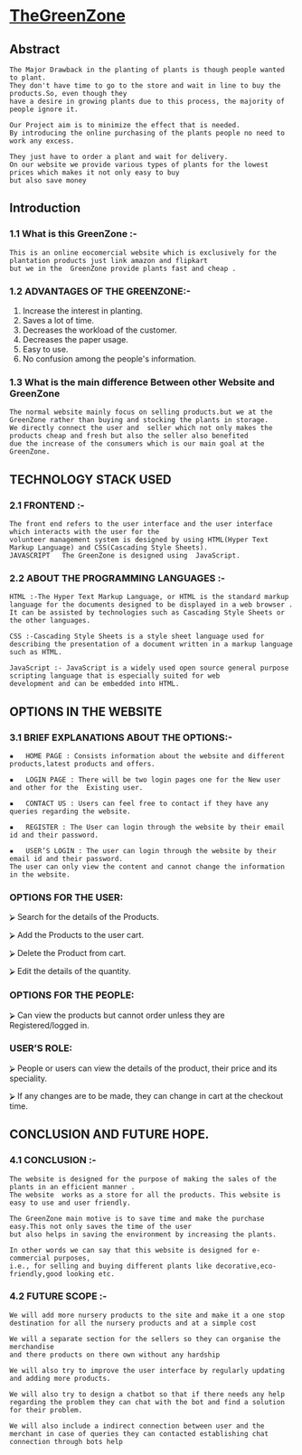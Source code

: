 # [TheGreenZone](greenzone.c1.biz)

## Abstract
    The Major Drawback in the planting of plants is though people wanted to plant.
    They don't have time to go to the store and wait in line to buy the products.So, even though they
    have a desire in growing plants due to this process, the majority of people ignore it. 

    Our Project aim is to minimize the effect that is needed.
    By introducing the online purchasing of the plants people no need to work any excess.
   
    They just have to order a plant and wait for delivery.
    On our website we provide various types of plants for the lowest prices which makes it not only easy to buy
    but also save money 


## Introduction

### 1.1 What is this GreenZone :-
 
    This is an online eocomercial website which is exclusively for the plantation products just link amazon and flipkart 
    but we in the  GreenZone provide plants fast and cheap . 


### 1.2 ADVANTAGES OF THE GREENZONE:-

1.	Increase the interest in planting.
2.	Saves a lot of time.
3.	Decreases the workload of the customer.
4.	Decreases the paper usage.
5.	Easy to use.
6.	No confusion among the people's information.

### 1.3 What is the main difference Between other Website and GreenZone

    The normal website mainly focus on selling products.but we at the GreenZone rather than buying and stocking the plants in storage.
    We directly connect the user and  seller which not only makes the products cheap and fresh but also the seller also benefited
    due the increase of the consumers which is our main goal at the GreenZone.

## TECHNOLOGY STACK USED

### 2.1 FRONTEND :-
 
    The front end refers to the user interface and the user interface which interacts with the user for the
    volunteer management system is designed by using HTML(Hyper Text Markup Language) and CSS(Cascading Style Sheets).
    JAVASCRIPT   The GreenZone is designed using  JavaScript.

### 2.2 ABOUT THE PROGRAMMING LANGUAGES :-
 
    HTML :-The Hyper Text Markup Language, or HTML is the standard markup language for the documents designed to be displayed in a web browser .
    It can be assisted by technologies such as Cascading Style Sheets or the other languages. 

    CSS :-Cascading Style Sheets is a style sheet language used for describing the presentation of a document written in a markup language such as HTML.

    JavaScript :- JavaScript is a widely used open source general purpose scripting language that is especially suited for web 
    development and can be embedded into HTML.
    
## OPTIONS IN THE WEBSITE

### 3.1 BRIEF EXPLANATIONS ABOUT THE OPTIONS:-


    ▪	HOME PAGE : Consists information about the website and different products,latest products and offers.

    ▪	LOGIN PAGE : There will be two login pages one for the New user and other for the  Existing user.

    ▪	CONTACT US : Users can feel free to contact if they have any queries regarding the website.

    ▪	REGISTER : The User can login through the website by their email id and their password.

    ▪	USER’S LOGIN : The user can login through the website by their email id and their password.
    The user can only view the content and cannot change the information in the website.


### OPTIONS FOR THE USER:

⮚	Search for the details of the Products.

⮚	Add the Products to the user cart.

⮚	Delete the Product from cart.

⮚	Edit the details of the quantity.


### OPTIONS FOR THE PEOPLE:

⮚	Can view the products but cannot order unless they are Registered/logged in.

### USER’S ROLE:

⮚	People or users can view the details of the product, their price and its speciality.

⮚	If any changes are to be made, they can change in cart at the checkout time.



## CONCLUSION AND FUTURE HOPE.

### 4.1 CONCLUSION :-

    The website is designed for the purpose of making the sales of the plants in an efficient manner .
    The website  works as a store for all the products. This website is easy to use and user friendly.
    
    The GreenZone main motive is to save time and make the purchase easy.This not only saves the time of the user
    but also helps in saving the environment by increasing the plants.
    
    In other words we can say that this website is designed for e-commercial purposes,
    i.e., for selling and buying different plants like decorative,eco-friendly,good looking etc.


### 4.2 FUTURE SCOPE :-

    We will add more nursery products to the site and make it a one stop destination for all the nursery products and at a simple cost

    We will a separate section for the sellers so they can organise the merchandise
    and there products on there own without any hardship

    We will also try to improve the user interface by regularly updating and adding more products.

    We will also try to design a chatbot so that if there needs any help regarding the problem they can chat with the bot and find a solution for their problem.

    We will also include a indirect connection between user and the merchant in case of queries they can contacted establishing chat connection through bots help
